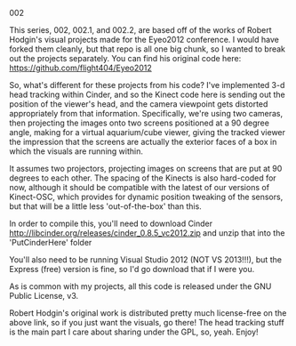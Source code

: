 002

This series, 002, 002.1, and 002.2, are based off of the works of 
Robert Hodgin's visual projects made for the Eyeo2012 conference. 
I would have forked them cleanly, but that repo is all one big chunk,
so I wanted to break out the projects separately.
You can find his original code here:
https://github.com/flight404/Eyeo2012

So, what's different for these projects from his code?
I've implemented 3-d head tracking within Cinder, and so the Kinect code
here is sending out the position of the viewer's head, and the camera 
viewpoint gets distorted appropriately from that information. 
Specifically, we're using two cameras, then projecting the images
onto two screens positioned at a 90 degree angle, making for a virtual 
aquarium/cube viewer, giving the tracked viewer the impression that the 
screens are actually the exterior faces of a box in which the visuals 
are running within.

It assumes two projectors, projecting images on screens that are
put at 90 degrees to each other. The spacing of the Kinects is 
also hard-coded for now, although it should be compatible with 
the latest of our versions of Kinect-OSC, which provides for 
dynamic position tweaking of the sensors, but that will be 
a little less 'out-of-the-box' than this.

In order to compile this, you'll need to download Cinder
http://libcinder.org/releases/cinder_0.8.5_vc2012.zip
and unzip that into the 'PutCinderHere' folder

You'll also need to be running Visual Studio 2012
(NOT VS 2013!!!), but the Express (free) version is fine,
so I'd go download that if I were you.

As is common with my projects, all this code is released under the 
GNU Public License, v3.

Robert Hodgin's original work is distributed pretty much license-free 
on the above link, so if you just want the visuals, go there! 
The head tracking stuff is the main part I care about sharing 
under the GPL, so, yeah. Enjoy!